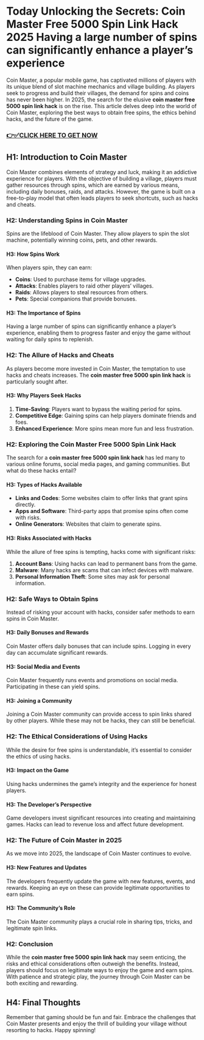 # Today Unlocking the Secrets: Coin Master Free 5000 Spin Link Hack 2025 Having a large number of spins can significantly enhance a player’s experience

Coin Master, a popular mobile game, has captivated millions of players with its unique blend of slot machine mechanics and village building. As players seek to progress and build their villages, the demand for spins and coins has never been higher. In 2025, the search for the elusive **coin master free 5000 spin link hack** is on the rise. This article delves deep into the world of Coin Master, exploring the best ways to obtain free spins, the ethics behind hacks, and the future of the game.

### [👉✅CLICK HERE TO GET NOW](https://todaylink.site/Coinspins/)

## H1: Introduction to Coin Master

Coin Master combines elements of strategy and luck, making it an addictive experience for players. With the objective of building a village, players must gather resources through spins, which are earned by various means, including daily bonuses, raids, and attacks. However, the game is built on a free-to-play model that often leads players to seek shortcuts, such as hacks and cheats.

### H2: Understanding Spins in Coin Master

Spins are the lifeblood of Coin Master. They allow players to spin the slot machine, potentially winning coins, pets, and other rewards. 

#### H3: How Spins Work

When players spin, they can earn:

- **Coins**: Used to purchase items for village upgrades.
- **Attacks**: Enables players to raid other players’ villages.
- **Raids**: Allows players to steal resources from others.
- **Pets**: Special companions that provide bonuses.

#### H3: The Importance of Spins

Having a large number of spins can significantly enhance a player’s experience, enabling them to progress faster and enjoy the game without waiting for daily spins to replenish.

### H2: The Allure of Hacks and Cheats

As players become more invested in Coin Master, the temptation to use hacks and cheats increases. The **coin master free 5000 spin link hack** is particularly sought after.

#### H3: Why Players Seek Hacks

1. **Time-Saving**: Players want to bypass the waiting period for spins.
2. **Competitive Edge**: Gaining spins can help players dominate friends and foes.
3. **Enhanced Experience**: More spins mean more fun and less frustration.

### H2: Exploring the Coin Master Free 5000 Spin Link Hack

The search for a **coin master free 5000 spin link hack** has led many to various online forums, social media pages, and gaming communities. But what do these hacks entail?

#### H3: Types of Hacks Available

- **Links and Codes**: Some websites claim to offer links that grant spins directly.
- **Apps and Software**: Third-party apps that promise spins often come with risks.
- **Online Generators**: Websites that claim to generate spins.

#### H3: Risks Associated with Hacks

While the allure of free spins is tempting, hacks come with significant risks:

1. **Account Bans**: Using hacks can lead to permanent bans from the game.
2. **Malware**: Many hacks are scams that can infect devices with malware.
3. **Personal Information Theft**: Some sites may ask for personal information.

### H2: Safe Ways to Obtain Spins

Instead of risking your account with hacks, consider safer methods to earn spins in Coin Master.

#### H3: Daily Bonuses and Rewards

Coin Master offers daily bonuses that can include spins. Logging in every day can accumulate significant rewards.

#### H3: Social Media and Events

Coin Master frequently runs events and promotions on social media. Participating in these can yield spins.

#### H3: Joining a Community

Joining a Coin Master community can provide access to spin links shared by other players. While these may not be hacks, they can still be beneficial.

### H2: The Ethical Considerations of Using Hacks

While the desire for free spins is understandable, it’s essential to consider the ethics of using hacks.

#### H3: Impact on the Game

Using hacks undermines the game’s integrity and the experience for honest players.

#### H3: The Developer’s Perspective

Game developers invest significant resources into creating and maintaining games. Hacks can lead to revenue loss and affect future development.

### H2: The Future of Coin Master in 2025

As we move into 2025, the landscape of Coin Master continues to evolve. 

#### H3: New Features and Updates

The developers frequently update the game with new features, events, and rewards. Keeping an eye on these can provide legitimate opportunities to earn spins.

#### H3: The Community’s Role

The Coin Master community plays a crucial role in sharing tips, tricks, and legitimate spin links.

### H2: Conclusion

While the **coin master free 5000 spin link hack** may seem enticing, the risks and ethical considerations often outweigh the benefits. Instead, players should focus on legitimate ways to enjoy the game and earn spins. With patience and strategic play, the journey through Coin Master can be both exciting and rewarding.

## H4: Final Thoughts

Remember that gaming should be fun and fair. Embrace the challenges that Coin Master presents and enjoy the thrill of building your village without resorting to hacks. Happy spinning!